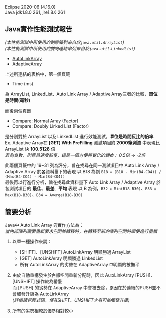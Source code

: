 Eclipse 2020-06 (4.16.0)  
Java jdk1.8.0 261, jre1.8.0 261  

Java實作性能測試報告
---
*(本性能測試中所使用的動態陣列來自於`java.util.ArrayList`)*  
*(本性能測試中所使用的雙向連結串列來自於`java.util.LinkedList`)*  

- [AutoLinkArray](https://docs.google.com/spreadsheets/d/1HxICQQ9OwkDOyxkJOCSsRYNHTwmzQg6eJDhVC1DliAc/edit?usp=sharing)
- [AdaptiveArray](https://docs.google.com/spreadsheets/d/1DMEIXr-UyiBHu53ZgROcng_ugzBpTUWgUeEo5X8aHf0/edit?usp=sharing)

上述所連結的表格中，第一個頁籤
- Time (ms)

為 ArrayList, LinkedList、Auto Link Array / Adaptive Array三者的比較，**單位是時間(毫秒)**  

而後兩個頁籤  
- Compare: Normal Array (Factor)
- Compare: Doubly Linked List (Factor)

是分別對於 ArrayList 以及 LinkedList 進行效能測試，**單位是時間反比的倍率**  
Ex. Adaptive Array在 **[GET] With PreFilling** 測試項目的 **2000筆測資** 中表現比 ArrayList 快 **100.5128** 倍  
*若為負數，則意旨速度較慢，這是一個方便視覺化的轉換： 0.5倍 => -2倍*  
  
此兩個頁籤中的 19\~31 列為評分，旨在找尋在同一測試項目中 Auto Link Array / Adaptive Array 於各資料量下的表現
以 B18 為例 `B18 = (B18 - Min(B4-CO4)) / (Max(B4-CO4) - Min(B4-CO4))`  
最後再以行進行分析，旨在找尋此資料量下 Auto Link Array / Adaptive Array 於各測試項目的 **最佳、最差、平均** 表現
以 B 為例，`B32 = Min(B18-B30)`、`B33 = Max(B18-B30)`、`B34 = Averge(B18-B30)`

簡要分析
---

Java中 Auto Link Array 的實作方法為：  
*當內部陣列需要重新要求空間並轉移時，在轉移至新的陣列空間時順便進行重構*  

1. 以單一種操作來說：  
	- [SHIFT]、[UNSHIFT] AutoLinkArray 明顯勝過 ArrayList 
	- [GET] AutoLinkArray 明顯勝過 LinkedList 
	- 所有 AutoLinkArray 的劣勢在 AdaptiveArray 中明顯的被撫平

2. 由於自動重構發生於內部空間重新分配時，因此 AutoLinkArray [PUSH]、[UNSHIFT] 操作較為緩慢  
	而 [PUSH] 的劣勢在 AdaptiveArray 中會被去除，原因在於連續的PUSH並不會觸發升級為 AutoLinkArray  
	*(詳情請見程式碼，僅有SHIFT、UNSHIFT才有可能觸發升級)*

3. 所有的劣勢相較於優勢相對較小